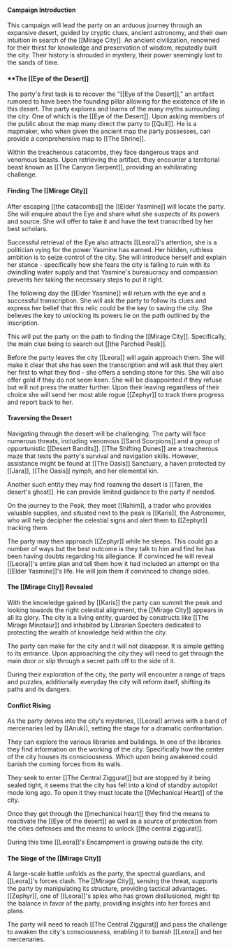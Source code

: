 #### **Campaign Introduction**

This campaign will lead the party on an arduous journey through an expansive desert, guided by cryptic clues, ancient astronomy, and their own intuition in search of the [[Mirage City]]. An ancient civilization, renowned for their thirst for knowledge and preservation of wisdom, reputedly built the city. Their history is shrouded in mystery, their power seemingly lost to the sands of time.

#### **The [[Eye of the Desert]]

The party's first task is to recover the "[[Eye of the Desert]]," an artifact rumored to have been the founding pillar allowing for the existence of life in this desert. The party explores and learns of the many myths surrounding the city. One of which is the [[Eye of the Desert]]. Upon asking members of the public about the map many direct the party to [[Quill]]. He is a mapmaker, who when given the ancient map the party possesses, can provide a comprehensive map to [[The Shrine]]. 

Within the treacherous catacombs, they face dangerous traps and venomous beasts. Upon retrieving the artifact, they encounter a territorial beast known as [[The Canyon Serpent]], providing an exhilarating challenge.

#### **Finding The [[Mirage City]]**

After escaping [[the catacombs]] the [[Elder Yasmine]] will locate the party. She will enquire about the Eye and share what she suspects of its powers and source. She will offer to take it and have the text transcribed by her best scholars.

Successful retrieval of the Eye also attracts [[Leora]]'s attention, she is a politician vying for the power Yasmine has earned. Her hidden, ruthless ambition is to seize control of the city. She will introduce herself and explain her stance - specifically how she fears the city is falling to ruin with its dwindling water supply and that Yasmine's bureaucracy and compassion prevents her taking the necessary steps to put it right.

The following day the [[Elder Yasmine]] will return with the eye and a successful transcription. She will ask the party to follow its clues and express her belief that this relic could be the key to saving the city. She believes the key to unlocking its powers lie on the path outlined by the inscription.

This will put the party on the path to finding the [[Mirage City]]. Specifically, the main clue being to search out [[the Parched Peak]]. 

Before the party leaves the city [[Leora]] will again approach them. She will make it clear that she has seen the transcription and will ask that they alert her first to what they find - she offers a sending stone for this. She will also offer gold if they do not seem keen. She will be disappointed if they refuse but will not press the matter further. Upon their leaving regardless of their choice she will send her most able rogue [[Zephyr]] to track there progress and report back to her.

#### **Traversing the Desert**

Navigating through the desert will be challenging. The party will face numerous threats, including venomous [[Sand Scorpions]] and a group of opportunistic [[Desert Bandits]]. [[The Shifting Dunes]] are a treacherous maze that tests the party's survival and navigation skills. However, assistance might be found at [[The Oasis]] Sanctuary, a haven protected by [[Jara]], [[The Oasis]] nymph, and her elemental kin.

Another such entity they may find roaming the desert is [[Taren, the desert's ghost]]. He can provide limited guidance to the party if needed.

On the journey to the Peak, they meet [[Rahim]], a trader who provides valuable supplies, and situated next to the peak is [[Karis]], the Astronomer, who will help decipher the celestial signs and alert them to [[Zephyr]] tracking them. 

The party may then approach [[Zephyr]] while he sleeps. This could go a number of ways but the best outcome is they talk to him and find he has been having doubts regarding his allegiance. If convinced he will reveal [[Leora]]'s entire plan and tell them how it had included an attempt on the [[Elder Yasmine]]'s life. He will join them if convinced to change sides.

#### **The [[Mirage City]] Revealed**

With the knowledge gained by [[Karis]] the party can summit the peak and looking towards the right celestial alignment, the [[Mirage City]] appears in all its glory. The city is a living entity, guarded by constructs like [[The Mirage Minotaur]] and inhabited by Librarian Specters dedicated to protecting the wealth of knowledge held within the city.

The party can make for the city and it will not disappear. It is simple getting to its entrance. Upon approaching the city they will need to get through the main door or slip through a secret path off to the side of it.

During their exploration of the city, the party will encounter a range of traps and puzzles, additionally everyday the city will reform itself, shifting its paths and its dangers.

#### **Conflict Rising**

As the party delves into the city's mysteries, [[Leora]] arrives with a band of mercenaries led by [[Anuk]], setting the stage for a dramatic confrontation.

They can explore the various libraries and buildings. In one of the libraries they find information on the working of the city. Specifically how the center of the city houses its consciousness. Which upon being awakened could banish the coming forces from its walls.

They seek to enter [[The Central Ziggurat]] but are stopped by it being sealed tight, it seems that the city has fell into a kind of standby autopilot mode long ago. To open it they must locate the [[Mechanical Heart]] of the city.

Once they get through the [[mechanical heart]] they find the means to reactivate the [[Eye of the desert]] as well as a source of protection from the cities defenses and the means to unlock [[the central ziggurat]].

During this time [[Leora]]'s Encampment is growing outside the city.

#### **The Siege of the [[Mirage City]]**

A large-scale battle unfolds as the party, the spectral guardians, and [[Leora]]'s forces clash. The [[Mirage City]], sensing the threat, supports the party by manipulating its structure, providing tactical advantages. [[Zephyr]], one of [[Leora]]'s spies who has grown disillusioned, might tip the balance in favor of the party, providing insights into her forces and plans. 

The party will need to reach [[The Central Ziggurat]] and pass the challenge to awaken the city's consciousness, enabling it to banish [[Leora]] and her mercenaries.
